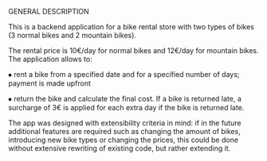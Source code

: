 GENERAL DESCRIPTION

This is a backend application for a bike rental store with two types of bikes (3 normal bikes and 2 mountain bikes). 

The rental price is 10€/day for normal bikes and 12€/day for mountain bikes. The application allows to:

⦁	rent a bike from a specified date and for a specified number of days; payment is made upfront

⦁	return the bike and calculate the final cost. If a bike is returned late, a surcharge of 3€ is applied for each extra day if the bike is returned late.

The app was designed with extensibility criteria in mind: if in the future additional features are required such as changing the amount of bikes, introducing new bike types or changing the prices, this could be done without extensive rewriting of existing code, but rather extending it.
````
